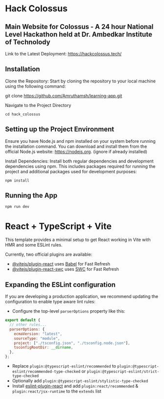 # Hack Colossus

## Main Website for Colossus - A 24 hour National Level Hackathon held at Dr. Ambedkar Institute of Technolody

Link to the Latest Deployment: https://hackcolossus.tech/

## Installation

Clone the Repository: Start by cloning the repository to your local machine using the following command:

git clone https://github.com/Amruthamsh/learning-app.git

Navigate to the Project Directory

```
cd hack_colossus
```

## Setting up the Project Environment

Ensure you have Node.js and npm installed on your system before running the installation command. You can download and install them from the official Node.js website: https://nodejs.org. (ignore if already installed)

Install Dependencies: Install both regular dependencies and development dependencies using npm. This includes packages required for running the project and additional packages used for development purposes:

```
npm install
```

## Running the App

```
npm run dev
```

# React + TypeScript + Vite

This template provides a minimal setup to get React working in Vite with HMR and some ESLint rules.

Currently, two official plugins are available:

- [@vitejs/plugin-react](https://github.com/vitejs/vite-plugin-react/blob/main/packages/plugin-react/README.md) uses [Babel](https://babeljs.io/) for Fast Refresh
- [@vitejs/plugin-react-swc](https://github.com/vitejs/vite-plugin-react-swc) uses [SWC](https://swc.rs/) for Fast Refresh

## Expanding the ESLint configuration

If you are developing a production application, we recommend updating the configuration to enable type aware lint rules:

- Configure the top-level `parserOptions` property like this:

```js
export default {
  // other rules...
  parserOptions: {
    ecmaVersion: "latest",
    sourceType: "module",
    project: ["./tsconfig.json", "./tsconfig.node.json"],
    tsconfigRootDir: __dirname,
  },
};
```

- Replace `plugin:@typescript-eslint/recommended` to `plugin:@typescript-eslint/recommended-type-checked` or `plugin:@typescript-eslint/strict-type-checked`
- Optionally add `plugin:@typescript-eslint/stylistic-type-checked`
- Install [eslint-plugin-react](https://github.com/jsx-eslint/eslint-plugin-react) and add `plugin:react/recommended` & `plugin:react/jsx-runtime` to the `extends` list
